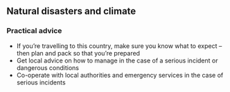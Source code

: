 ## Natural disasters and climate

### **Practical advice**

* If you’re travelling to this country, make sure you know what to expect – then plan and pack so that you’re prepared
* Get local advice on how to manage in the case of a serious incident or dangerous conditions
* Co-operate with local authorities and emergency services in the case of serious incidents